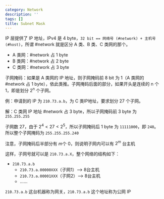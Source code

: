 ```yaml
---
category: Network
description: ''
tags: []
title: Subnet Mask
---
```


IP 层提供了 IP 地址，IPv4 是 4 byte，`32 bit == 网络号 (#network) + 主机号 (#host)`，所谓 #network 就是区分 A 类、B 类、C 类网的那个。  

* A 类网：#network 占 1 byte
* B 类网：#network 占 2 byte
* C 类网：#network 占 3 byte
 
子网掩码：如果是 A 类网的 IP 地址，则子网掩码前 8 bit 为 1（A 类网的 #network 占 1 byte），依此类推。子网掩码后面的部分，如果开头是连续的 n 个 1，即是划分 $2^n$ 个子网。  
 
例：申请到的 IP 为 `210.73.a.b`，为 C 类IP地址，要求划分 27 个子网。  

解：C 类网 IP 地址 #network 占 3 byte，所以子网掩码前 3 byte 为 `255.255.255`

子网数 27，由于 $2^4 < 27 < 2^5$，所以子网掩码后 1 byte 为 `11111000`，即 `240`。所以整个子网掩码为 `255.255.255.240`
 
注意，子网掩码后半部分有 $m$个 0，则说明子网内可以有 $2^m$ 台主机
 
这样，子网号就可以是 `210.73.a.X`，整个网络的结构如下：

* `210.73.a.b`
	* `210.73.a.00000XXX`（子网1）--> 8台主机
	* `210.73.a.00001XXX`（子网2）--> 8台主机                   
	* ……

`210.73.a.b` 这台机器称为网关，`210.73.a.b` 这个地址称为公网 IP